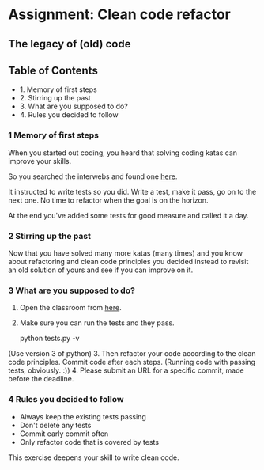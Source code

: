 # Assignment: Clean code refactor

## The legacy of (old) code

## Table of Contents

  * 1\. Memory of first steps
  * 2\. Stirring up the past
  * 3\. What are you supposed to do?
  * 4\. Rules you decided to follow



###  1 Memory of first steps

When you started out coding, you heard that solving coding katas can improve your skills.

So you searched the interwebs and found one [here](http://codingdojo.org/kata/Bowling/).

It instructed to write tests so you did. Write a test, make it pass, go on to the next one. No time to refactor when the goal is on the horizon.

At the end you've added some tests for good measure and called it a day.

###  2 Stirring up the past

Now that you have solved many more katas (many times) and you know about refactoring and clean code principles you decided instead to revisit an old solution of yours and see if you can improve on it.

###  3 What are you supposed to do?

  1. Open the classroom from [here](https://classroom.github.com/a/O-kKxkWQ).
  2. Make sure you can run the tests and they pass.

        python tests.py -v


(Use version 3 of python)
  3. Then refactor your code according to the clean code principles. Commit code after each steps. (Running code with passing tests, obviously. :))
  4. Please submit an URL for a specific commit, made before the deadline.



###  4 Rules you decided to follow

  * Always keep the existing tests passing
  * Don't delete any tests
  * Commit early commit often
  * Only refactor code that is covered by tests



This exercise deepens your skill to write clean code.
